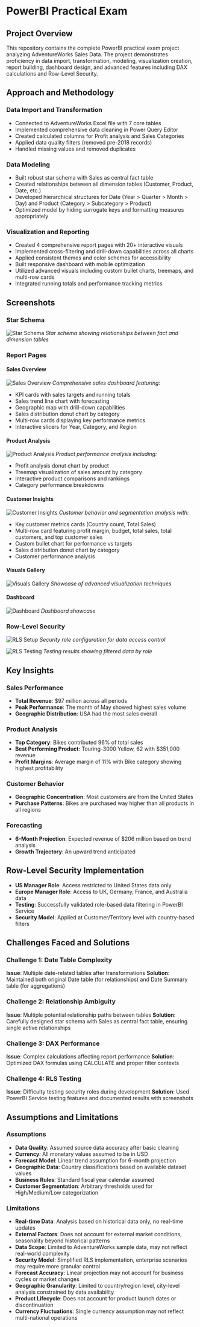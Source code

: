 # PowerBI Practical Exam

## Project Overview
This repository contains the complete PowerBI practical exam project analyzing AdventureWorks Sales Data. The project demonstrates proficiency in data import, transformation, modeling, visualization creation, report building, dashboard design, and advanced features including DAX calculations and Row-Level Security.

## Approach and Methodology

### Data Import and Transformation
- Connected to AdventureWorks Excel file with 7 core tables
- Implemented comprehensive data cleaning in Power Query Editor
- Created calculated columns for Profit analysis and Sales Categories
- Applied data quality filters (removed pre-2018 records)
- Handled missing values and removed duplicates

### Data Modeling
- Built robust star schema with Sales as central fact table
- Created relationships between all dimension tables (Customer, Product, Date, etc.)
- Developed hierarchical structures for Date (Year > Quarter > Month > Day) and Product (Category > Subcategory > Product)
- Optimized model by hiding surrogate keys and formatting measures appropriately

### Visualization and Reporting
- Created 4 comprehensive report pages with 20+ interactive visuals
- Implemented cross-filtering and drill-down capabilities across all charts
- Applied consistent themes and color schemes for accessibility
- Built responsive dashboard with mobile optimization
- Utilized advanced visuals including custom bullet charts, treemaps, and multi-row cards
- Integrated running totals and performance tracking metrics

## Screenshots

### Star Schema
![Star Schema](https://github.com/QazGeo/PowerBI_Practical_Exam_George/blob/main/Screenshots/MODELVIEW.png?raw=true)
*Star schema showing relationships between fact and dimension tables*

### Report Pages

#### Sales Overview
![Sales Overview](https://github.com/QazGeo/PowerBI_Practical_Exam_George/blob/main/Screenshots/SALES%20OVERVIEW.png?raw=true)
*Comprehensive sales dashboard featuring:*
- KPI cards with sales targets and running totals
- Sales trend line chart with forecasting
- Geographic map with drill-down capabilities
- Sales distribution donut chart by category
- Multi-row cards displaying key performance metrics
- Interactive slicers for Year, Category, and Region

#### Product Analysis
![Product Analysis](https://github.com/QazGeo/PowerBI_Practical_Exam_George/blob/main/Screenshots/PRODUCT_ANALYSIS.png?raw=true)
*Product performance analysis including:*
- Profit analysis donut chart by product
- Treemap visualization of sales amount by category
- Interactive product comparisons and rankings
- Category performance breakdowns

#### Customer Insights
![Customer Insights](https://github.com/QazGeo/PowerBI_Practical_Exam_George/blob/main/Screenshots/CUSTOMER_INSIGHTS.png?raw=true)
*Customer behavior and segmentation analysis with:*
- Key customer metrics cards (Country count, Total Sales)
- Multi-row card featuring profit margin, budget, total sales, total customers, and top customer sales
- Custom bullet chart for performance vs targets
- Sales distribution donut chart by category
- Customer performance analysis

#### Visuals Gallery
![Visuals Gallery](https://github.com/QazGeo/PowerBI_Practical_Exam_George/blob/main/Screenshots/VISUALS_GALLERY.png?raw=true)
*Showcase of advanced visualization techniques*

#### Dashboard
![Dashboard](https://github.com/QazGeo/PowerBI_Practical_Exam_George/blob/main/Screenshots/DASHBOARD.png?raw=true)
*Dashboard showcase*

### Row-Level Security
![RLS Setup](https://github.com/QazGeo/PowerBI_Practical_Exam_George/blob/d75dd62a732ece134887c7bf89870d2618e41a84/Screenshots/ROLES.png)
*Security role configuration for data access control*

![RLS Testing](https://github.com/QazGeo/PowerBI_Practical_Exam_George/blob/d75dd62a732ece134887c7bf89870d2618e41a84/Screenshots/ROLE_TEST.png)
*Testing results showing filtered data by role*

## Key Insights

### Sales Performance
- **Total Revenue**: $97 million across all periods
- **Peak Performance**: The month of May showed highest sales volume
- **Geographic Distribution**: USA had the most sales overall

### Product Analysis
- **Top Category**: Bikes contributed 96% of total sales
- **Best Performing Product**: Touring-3000 Yellow, 62 with $351,000 revenue
- **Profit Margins**: Average margin of 11% with Bike category showing highest profitability

### Customer Behavior
- **Geographic Concentration**: Most customers are from the United States
- **Purchase Patterns**: Bikes are purchased way higher than all products in all regions

### Forecasting
- **6-Month Projection**: Expected revenue of $206 million based on trend analysis
- **Growth Trajectory**: An upward trend anticipated

## Row-Level Security Implementation
- **US Manager Role**: Access restricted to United States data only
- **Europe Manager Role**: Access to UK, Germany, France, and Australia data
- **Testing**: Successfully validated role-based data filtering in PowerBI Service
- **Security Model**: Applied at Customer/Territory level with country-based filters

## Challenges Faced and Solutions

### Challenge 1: Date Table Complexity
**Issue**: Multiple date-related tables after transformations
**Solution**: Maintained both original Date table (for relationships) and Date Summary table (for aggregations)

### Challenge 2: Relationship Ambiguity
**Issue**: Multiple potential relationship paths between tables
**Solution**: Carefully designed star schema with Sales as central fact table, ensuring single active relationships

### Challenge 3: DAX Performance
**Issue**: Complex calculations affecting report performance
**Solution**: Optimized DAX formulas using CALCULATE and proper filter contexts

### Challenge 4: RLS Testing
**Issue**: Difficulty testing security roles during development
**Solution**: Used PowerBI Service testing features and documented results with screenshots

## Assumptions and Limitations

### Assumptions
- **Data Quality**: Assumed source data accuracy after basic cleaning
- **Currency**: All monetary values assumed to be in USD
- **Forecast Model**: Linear trend assumption for 6-month projection
- **Geographic Data**: Country classifications based on available dataset values
- **Business Rules**: Standard fiscal year calendar assumed
- **Customer Segmentation**: Arbitrary thresholds used for High/Medium/Low categorization

### Limitations
- **Real-time Data**: Analysis based on historical data only, no real-time updates
- **External Factors**: Does not account for external market conditions, seasonality beyond historical patterns
- **Data Scope**: Limited to AdventureWorks sample data, may not reflect real-world complexity
- **Security Model**: Simplified RLS implementation, enterprise scenarios may require more granular control
- **Forecast Accuracy**: Linear projection may not account for business cycles or market changes
- **Geographic Granularity**: Limited to country/region level, city-level analysis constrained by data availability
- **Product Lifecycle**: Does not account for product launch dates or discontinuation
- **Currency Fluctuations**: Single currency assumption may not reflect multi-national operations
